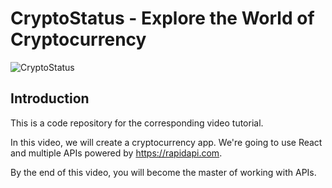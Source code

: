 # CryptoStatus - Explore the World of Cryptocurrency

![[CryptoStatus](https://ibb.co/M7WZBvL)](https://i.ibb.co/dD1jmTy/Screenshot-979.png)

## Introduction
This is a code repository for the corresponding video tutorial. 

In this video, we will create a cryptocurrency app. We're going to use React and multiple APIs powered by https://rapidapi.com.

By the end of this video, you will become the master of working with APIs.
